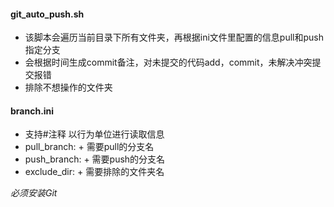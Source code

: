 #### git_auto_push.sh

* 该脚本会遍历当前目录下所有文件夹，再根据ini文件里配置的信息pull和push指定分支
* 会根据时间生成commit备注，对未提交的代码add，commit，未解决冲突提交报错
* 排除不想操作的文件夹

#### branch.ini
* 支持#注释 以行为单位进行读取信息
* pull_branch: + 需要pull的分支名
* push_branch: + 需要push的分支名
* exclude_dir: + 需要排除的文件夹名

_必须安装Git_
